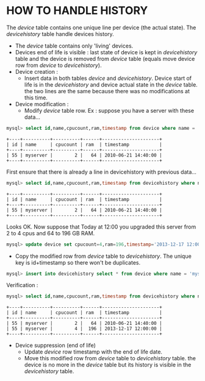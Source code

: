 # HOW TO HANDLE HISTORY

The _device_ table contains one unique line per device (the actual state). The
_devicehistory_ table handle devices history.

- The _device_ table contains only 'living' devices.
- Devices end of life is visible : last state of device is kept in _devicehistory_ table and the device is removed from _device_ table (equals move device row from _device_ to _devicehistory_).
- Device creation :
	- Insert data in both tables _device_ and _devicehistory_. Device
	start of life is in the _devicehistory_ and device actual state in the
	_device_ table. the two lines are the same because there was no
	modifications at this time.
- Device modification :
	- Modify _device_ table row.
Ex : suppose you have a server with these data...

```SQL
mysql> select id,name,cpucount,ram,timestamp from device where name = 'myserver';
```
```
+----+----------+----------+------+---------------------+
| id | name     | cpucount | ram  | timestamp           |
+----+----------+----------+------+---------------------+
| 55 | myserver |        2 |   64 | 2010-06-21 14:40:00 |
+----+----------+----------+------+---------------------+
```
First ensure that there is already a line in devicehistory with previous data...
```SQL
mysql> select id,name,cpucount,ram,timestamp from devicehistory where name = 'myserver';
```
```
+----+----------+----------+------+---------------------+
| id | name     | cpucount | ram  | timestamp           |
+----+----------+----------+------+---------------------+
| 55 | myserver |        2 |   64 | 2010-06-21 14:40:00 |
+----+----------+----------+------+---------------------+
```
Looks OK. Now suppose that Today at 12:00 you upgraded this server from 2 to 4 cpus and 64 to 196 GB RAM.
```SQL
mysql> update device set cpucount=4,ram=196,timestamp='2013-12-17 12:00:00' where name = 'myserver';
```
- Copy the modified row from _device_ table to _devicehistory_. The
unique key is id+timestamp so there won't be duplicates.
```SQL
mysql> insert into devicehistory select * from device where name = 'myserver';
```
Verification :
```SQL
mysql> select id,name,cpucount,ram,timestamp from devicehistory where name = 'myserver';
```
```
+----+----------+----------+------+---------------------+
| id | name     | cpucount | ram  | timestamp           |
+----+----------+----------+------+---------------------+
| 55 | myserver |        2 |   64 | 2010-06-21 14:40:00 |
| 55 | myserver |        4 |  196 | 2013-12-17 12:00:00 |
+----+----------+----------+------+---------------------+
```
- Device suppression (end of life)
	- Update _device_ row timestamp with the end of life date.
	- Move this modified row from _device_ table to _devicehistory_ table.
	the device is no more in the _device_ table but its history is visible
	in the _devicehistory_ table.
